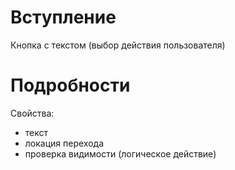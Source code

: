 # Вступление #

Кнопка с текстом (выбор действия пользователя)


# Подробности #

Свойства:
  * текст
  * локация перехода
  * проверка видимости (логическое действие)